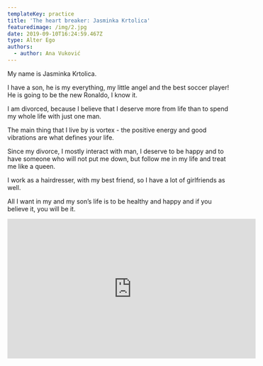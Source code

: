 ```yaml
---
templateKey: practice
title: 'The heart breaker: Jasminka Krtolica'
featuredimage: /img/2.jpg
date: 2019-09-10T16:24:59.467Z
type: Alter Ego​
authors:
  - author: Ana Vuković
---
```

My name is Jasminka Krtolica.

I have a son, he is my everything, my little angel and the best soccer player! He is going to be the new Ronaldo, I know it.

I am divorced, because I believe that I deserve more from life than to spend my whole life with just one man.

The main thing that I live by is vortex - the positive energy and good vibrations are what defines your life.

Since my divorce, I mostly interact with man, I deserve to be happy and to have someone who will not put me down, but follow me in my life and treat me like a queen.

I work as a hairdresser, with my best friend, so I have a lot of girlfriends as well.

All I want in my and my son’s life is to be healthy and happy and if you believe it, you will be it.

<iframe width="560" height="315" src="https://www.youtube.com/embed/ozwCOwZmagE" frameborder="0" allow="accelerometer; autoplay; encrypted-media; gyroscope; picture-in-picture" allowfullscreen></iframe>
